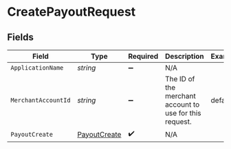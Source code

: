 # CreatePayoutRequest


## Fields

| Field                                                   | Type                                                    | Required                                                | Description                                             | Example                                                 |
| ------------------------------------------------------- | ------------------------------------------------------- | ------------------------------------------------------- | ------------------------------------------------------- | ------------------------------------------------------- |
| `ApplicationName`                                       | *string*                                                | :heavy_minus_sign:                                      | N/A                                                     |                                                         |
| `MerchantAccountId`                                     | *string*                                                | :heavy_minus_sign:                                      | The ID of the merchant account to use for this request. | default                                                 |
| `PayoutCreate`                                          | [PayoutCreate](../../Models/Components/PayoutCreate.md) | :heavy_check_mark:                                      | N/A                                                     |                                                         |